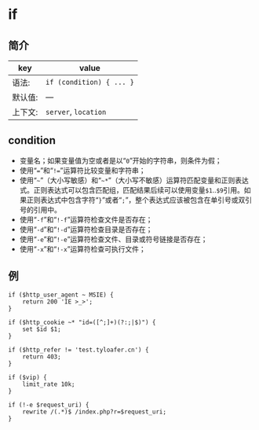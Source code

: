 # if

## 简介

| key     | value                    |
| ------- | ------------------------ |
| 语法:   | `if (condition) { ... }` |
| 默认值: | —                        |
| 上下文: | `server`, `location`     |

## condition 

- 变量名；如果变量值为空或者是以“`0`”开始的字符串，则条件为假；
- 使用“`=`”和“`!=`”运算符比较变量和字符串；
- 使用“`~`”（大小写敏感）和“`~*`”（大小写不敏感）运算符匹配变量和正则表达式。正则表达式可以包含匹配组，匹配结果后续可以使用变量`$1`..`$9`引用。如果正则表达式中包含字符“`}`”或者“`;`”，整个表达式应该被包含在单引号或双引号的引用中。
- 使用“`-f`”和“`!-f`”运算符检查文件是否存在；
- 使用“`-d`”和“`!-d`”运算符检查目录是否存在；
- 使用“`-e`”和“`!-e`”运算符检查文件、目录或符号链接是否存在；
- 使用“`-x`”和“`!-x`”运算符检查可执行文件；



## 例

~~~shell
if ($http_user_agent ~ MSIE) {
    return 200 'IE >_>';
}

if ($http_cookie ~* "id=([^;]+)(?:;|$)") {
    set $id $1;
}

if ($http_refer != 'test.tyloafer.cn') {
    return 403;
}

if ($vip) {
    limit_rate 10k;
}

if (!-e $request_uri) {
    rewrite /(.*)$ /index.php?r=$request_uri;
}
~~~

